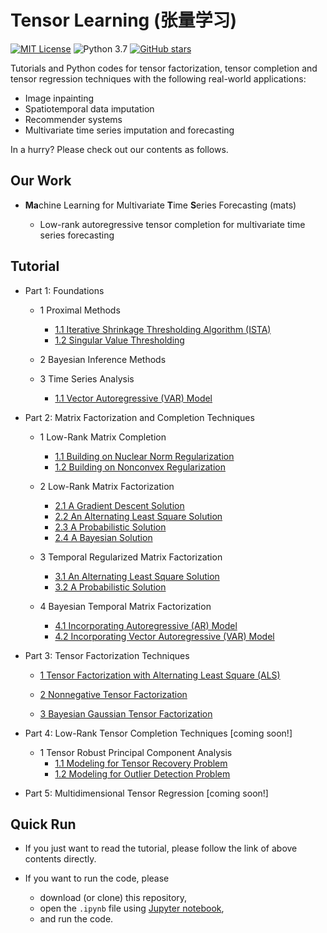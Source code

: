 # Tensor Learning (张量学习)

[![MIT License](https://img.shields.io/badge/license-MIT-green.svg)](https://opensource.org/licenses/MIT)
![Python 3.7](https://img.shields.io/badge/Python-3.7-blue.svg)
[![GitHub stars](https://img.shields.io/github/stars/xinychen/tensor-learning.svg?logo=github&label=Stars&logoColor=white)](https://github.com/xinychen/tensor-learning)


Tutorials and Python codes for tensor factorization, tensor completion and tensor regression techniques with the following real-world applications:

- Image inpainting
- Spatiotemporal data imputation
- Recommender systems
- Multivariate time series imputation and forecasting

In a hurry? Please check out our contents as follows.

Our Work
---

- **Ma**chine Learning for Multivariate **T**ime **S**eries Forecasting (mats)

  - Low-rank autoregressive tensor completion for multivariate time series forecasting


Tutorial
---

- Part 1: Foundations
  - 1 Proximal Methods
    - [1.1 Iterative Shrinkage Thresholding Algorithm (ISTA)](xxxx)
    - [1.2 Singular Value Thresholding](https://nbviewer.jupyter.org/github/xinychen/tensor-learning/blob/master/content/SVT.ipynb)

  - 2 Bayesian Inference Methods

  - 3 Time Series Analysis
    - [1.1 Vector Autoregressive (VAR) Model](xxxx)

- Part 2: Matrix Factorization and Completion Techniques
  - 1 Low-Rank Matrix Completion
    - [1.1 Building on Nuclear Norm Regularization](https://nbviewer.jupyter.org/github/xinychen/tensor-learning/blob/master/content/LRMC.ipynb)
    - [1.2 Building on Nonconvex Regularization](xxxx)

  - 2 Low-Rank Matrix Factorization
    - [2.1 A Gradient Descent Solution](xxxx)
    - [2.2 An Alternating Least Square Solution](xxxx)
    - [2.3 A Probabilistic Solution](xxxx)
    - [2.4 A Bayesian Solution](xxxx)

  - 3 Temporal Regularized Matrix Factorization
    - [3.1 An Alternating Least Square Solution](xxxx)
    - [3.2 A Probabilistic Solution](xxxx)

  - 4 Bayesian Temporal Matrix Factorization
    - [4.1 Incorporating Autoregressive (AR) Model](xxxx)
    - [4.2 Incorporating Vector Autoregressive (VAR) Model](https://nbviewer.jupyter.org/github/xinychen/tensor-learning/blob/master/content/BTMF.ipynb)

- Part 3: Tensor Factorization Techniques
  - [1  Tensor Factorization with Alternating Least Square (ALS)](https://nbviewer.jupyter.org/github/xinychen/tensor-learning/blob/master/part-03/chapter-01.ipynb)

  - [2  Nonnegative Tensor Factorization](https://nbviewer.jupyter.org/github/xinychen/tensor-learning/blob/master/part-03/chapter-02.ipynb)

  - [3  Bayesian Gaussian Tensor Factorization](https://nbviewer.jupyter.org/github/xinychen/tensor-learning/blob/master/part-03/chapter-03.ipynb)

- Part 4: Low-Rank Tensor Completion Techniques [coming soon!]
  - 1 Tensor Robust Principal Component Analysis
    - [1.1 Modeling for Tensor Recovery Problem](https://nbviewer.jupyter.org/github/xinychen/tensor-learning/blob/master/content/TRPCA.ipynb)
    - [1.2 Modeling for Outlier Detection Problem](https://nbviewer.jupyter.org/github/xinychen/tensor-learning/blob/master/content/TRPCA-Outlier.ipynb)

- Part 5: Multidimensional Tensor Regression [coming soon!]

Quick Run
---

- If you just want to read the tutorial, please follow the link of above contents directly.

- If you want to run the code, please

  - download (or clone) this repository,
  - open the `.ipynb` file using [Jupyter notebook](https://jupyter.org/install.html),
  - and run the code.
